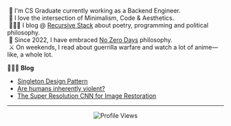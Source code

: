 <!-- <h1 align="left">Hi 👋🏻, I'm Sajjad Salaria (aka xoraus)</h1>-->

<!-- <img alt="Night Coding" src="https://cdn.dribbble.com/users/626327/screenshots/2913306/media/cdff5a5b7c68885d330ef7b7a7c7e19b.gif" width="350" align="right"/> -->
   
&nbsp;🔭 I'm CS Graduate currently working as a Backend Engineer.\
&nbsp;🤍 I love the intersection of Minimalism, Code & Aesthetics.\
&nbsp;👨🏻‍💻 I blog @ [Recursive Stack](https://xoraus.github.io/) about poetry, programming and political philosophy.\
&nbsp;🚀 Since 2022, I have embraced [No Zero Days](https://medium.com/@xoraus/no-more-zero-days-embrace-consistent-progress-ecc742e7e3d8) philosophy.\
&nbsp;⚔️ On weekends, I read about guerrilla warfare and watch a lot of anime—like, a whole lot.
   
👨🏻‍💻 **Blog**
<!-- Blog:START -->
- [Singleton Design Pattern](https://xoraus.github.io/posts/Singleton-Design-Pattern/)
- [Are humans inherently violent?](https://xoraus.medium.com/exploring-the-nature-of-human-violence-e73b0a8169c9)
- [The Super Resolution CNN for Image Restoration](https://medium.com/p/ff1e8420d846)

---

<div align="center">
   
![Profile Views](https://komarev.com/ghpvc/?username=xoraus&style=for-the-badge) 

</div>
